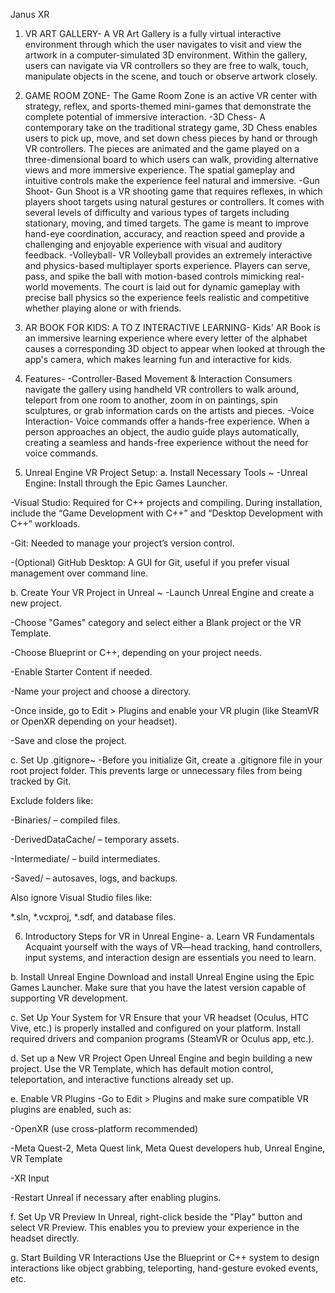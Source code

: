 Janus XR
1. VR ART GALLERY-
A VR Art Gallery is a fully virtual interactive environment through which the user navigates to visit and view the artwork in a computer-simulated 3D environment. Within the gallery, users can navigate via VR controllers so they are free to walk, touch,       manipulate objects in the scene, and touch or observe artwork closely. 

2. GAME ROOM ZONE-
The Game Room Zone is an active VR center with strategy, reflex, and sports-themed mini-games that demonstrate the complete potential of immersive interaction.
-3D Chess-
A contemporary take on the traditional strategy game, 3D Chess enables users to pick up, move, and set down chess pieces by hand or through VR controllers. The pieces are animated and the game played on a three-dimensional board to which users can walk, providing alternative views and more immersive experience. The spatial gameplay and intuitive controls make the experience feel natural and immersive.
-Gun Shoot-
Gun Shoot is a VR shooting game that requires reflexes, in which players shoot targets using natural gestures or controllers. It comes with several levels of difficulty and various types of targets including stationary, moving, and timed targets. The game is meant to improve hand-eye coordination, accuracy, and reaction speed and provide a challenging and enjoyable experience with visual and auditory feedback.
-Volleyball-
VR Volleyball provides an extremely interactive and physics-based multiplayer sports experience. Players can serve, pass, and spike the ball with motion-based controls mimicking real-world movements. The court is laid out for dynamic gameplay with precise ball physics so the experience feels realistic and competitive whether playing alone or with friends.

3. AR BOOK FOR KIDS: A TO Z INTERACTIVE LEARNING-
Kids' AR Book is an immersive learning experience where every letter of the alphabet causes a corresponding 3D object to appear when looked at through the app's camera, which makes learning fun and interactive for kids.

4. Features-
-Controller-Based Movement & Interaction
Consumers navigate the gallery using handheld VR controllers to walk around, teleport from one room to another, zoom in on paintings, spin sculptures, or grab information cards on the artists and pieces.
-Voice Interaction-
Voice commands offer a hands-free experience. When a person approaches an object, the audio guide plays automatically, creating a seamless and hands-free experience without the need for voice commands.

5. Unreal Engine VR Project Setup:
   a. Install Necessary Tools ~
-Unreal Engine: Install through the Epic Games Launcher.

-Visual Studio: Required for C++ projects and compiling. During installation, include the “Game Development with C++” and “Desktop Development with C++” workloads.

-Git: Needed to manage your project’s version control.

-(Optional) GitHub Desktop: A GUI for Git, useful if you prefer visual management over command line.

b. Create Your VR Project in Unreal ~
-Launch Unreal Engine and create a new project.

-Choose "Games" category and select either a Blank project or the VR Template.

-Choose Blueprint or C++, depending on your project needs.

-Enable Starter Content if needed.

-Name your project and choose a directory.

-Once inside, go to Edit > Plugins and enable your VR plugin (like SteamVR or OpenXR depending on your headset).

-Save and close the project.

c. Set Up .gitignore~
-Before you initialize Git, create a .gitignore file in your root project folder. This prevents large or unnecessary files from being tracked by Git.

Exclude folders like:

-Binaries/ – compiled files.

-DerivedDataCache/ – temporary assets.

-Intermediate/ – build intermediates.

-Saved/ – autosaves, logs, and backups.

Also ignore Visual Studio files like:

*.sln, *.vcxproj, *.sdf, and database files.

6. Introductory Steps for VR in Unreal Engine-
a. Learn VR Fundamentals
Acquaint yourself with the ways of VR—head tracking, hand controllers, input systems, and interaction design are essentials you need to learn.

b. Install Unreal Engine
Download and install Unreal Engine using the Epic Games Launcher. Make sure that you have the latest version capable of supporting VR development.

c. Set Up Your System for VR
Ensure that your VR headset (Oculus, HTC Vive, etc.) is properly installed and configured on your platform. Install required drivers and companion programs (SteamVR or Oculus app, etc.).

d. Set up a New VR Project
Open Unreal Engine and begin building a new project. Use the VR Template, which has default motion control, teleportation, and interactive functions already set up.

e. Enable VR Plugins
-Go to Edit > Plugins and make sure compatible VR plugins are enabled, such as:

-OpenXR (use cross-platform recommended)

-Meta Quest-2, Meta Quest link, Meta Quest developers hub, Unreal Engine, VR Template 

-XR Input

-Restart Unreal if necessary after enabling plugins.

f. Set Up VR Preview
In Unreal, right-click beside the "Play" button and select VR Preview. This enables you to preview your experience in the headset directly.

g. Start Building VR Interactions
Use the Blueprint or C++ system to design interactions like object grabbing, teleporting, hand-gesture evoked events, etc.






